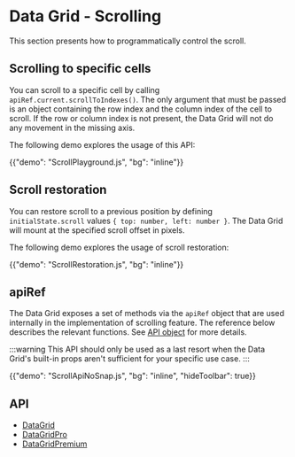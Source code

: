 # Data Grid - Scrolling

<p class="description">This section presents how to programmatically control the scroll.</p>

## Scrolling to specific cells

You can scroll to a specific cell by calling `apiRef.current.scrollToIndexes()`.
The only argument that must be passed is an object containing the row index and the column index of the cell to scroll.
If the row or column index is not present, the Data Grid will not do any movement in the missing axis.

The following demo explores the usage of this API:

{{"demo": "ScrollPlayground.js", "bg": "inline"}}

## Scroll restoration

You can restore scroll to a previous position by defining `initialState.scroll` values `{ top: number, left: number }`. The Data Grid will mount at the specified scroll offset in pixels.

The following demo explores the usage of scroll restoration:

{{"demo": "ScrollRestoration.js", "bg": "inline"}}

## apiRef

The Data Grid exposes a set of methods via the `apiRef` object that are used internally in the implementation of scrolling feature.
The reference below describes the relevant functions.
See [API object](/x/react-data-grid/api-object/) for more details.

:::warning
This API should only be used as a last resort when the Data Grid's built-in props aren't sufficient for your specific use case.
:::

{{"demo": "ScrollApiNoSnap.js", "bg": "inline", "hideToolbar": true}}

## API

- [DataGrid](/x/api/data-grid/data-grid/)
- [DataGridPro](/x/api/data-grid/data-grid-pro/)
- [DataGridPremium](/x/api/data-grid/data-grid-premium/)
